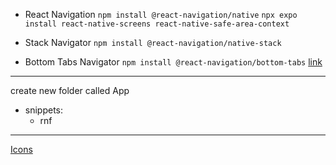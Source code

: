 - React Navigation
`npm install @react-navigation/native`
`npx expo install react-native-screens react-native-safe-area-context`

- Stack Navigator
`npm install @react-navigation/native-stack`

- Bottom Tabs Navigator
`npm install @react-navigation/bottom-tabs`
[link](https://reactnavigation.org/docs/bottom-tab-navigator)
___
create new folder called App

- snippets:
  - rnf

___
[Icons](https://icons.expo.fyi/Index)
